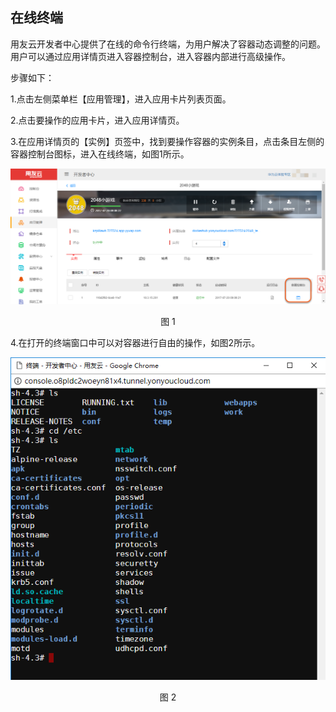 ## 在线终端

用友云开发者中心提供了在线的命令行终端，为用户解决了容器动态调整的问题。用户可以通过应用详情页进入容器控制台，进入容器内部进行高级操作。

步骤如下：

1.点击左侧菜单栏【应用管理】，进入应用卡片列表页面。

2.点击要操作的应用卡片，进入应用详情页。

3.在应用详情页的【实例】页签中，找到要操作容器的实例条目，点击条目左侧的容器控制台图标，进入在线终端，如图1所示。

<div align=center>

<img src="/articles/cloud/3-/images/respool_11.png"/>

</div>

<p align="center">图 1</p>

4.在打开的终端窗口中可以对容器进行自由的操作，如图2所示。

<div align=center>

<img src="/articles/cloud/3-/images/respool_12.png"/>

</div>

<p align="center">图 2</p>